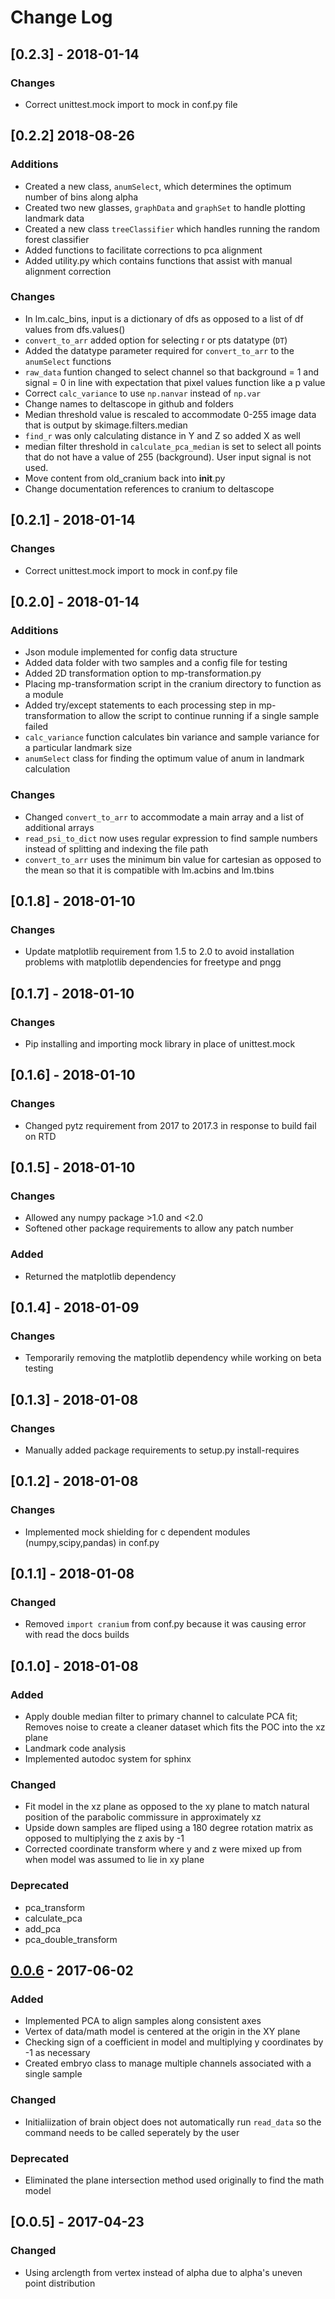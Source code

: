 # Change Log

## [0.2.3] - 2018-01-14
### Changes
- Correct unittest.mock import to mock in conf.py file

## [0.2.2] 2018-08-26
### Additions
- Created a new class, `anumSelect`, which determines the optimum number of bins along alpha
- Created two new glasses, `graphData` and `graphSet` to handle plotting landmark data
- Created a new class `treeClassifier` which handles running the random forest classifier
- Added functions to facilitate corrections to pca alignment
- Added utility.py which contains functions that assist with manual alignment correction
### Changes
- In lm.calc_bins, input is a dictionary of dfs as opposed to a list of df values from dfs.values()
- `convert_to_arr` added option for selecting r or pts datatype (`DT`)
- Added the datatype parameter required for `convert_to_arr` to the `anumSelect` functions
- `raw_data` funtion changed to select channel so that background = 1 and signal = 0 in line with expectation that pixel values function like a p value
- Correct `calc_variance` to use `np.nanvar` instead of `np.var`
- Change names to deltascope in github and folders
- Median threshold value is rescaled to accommodate 0-255 image data that is output by skimage.filters.median
- `find_r` was only calculating distance in Y and Z so added X as well
- median filter threshold in `calculate_pca_median` is set to select all points that do not have a value of 255 (background). User input signal is not used.
- Move content from old_cranium back into __init__.py
- Change documentation references to cranium to deltascope

## [0.2.1] - 2018-01-14
### Changes
- Correct unittest.mock import to mock in conf.py file

## [0.2.0] - 2018-01-14
### Additions
- Json module implemented for config data structure
- Added data folder with two samples and a config file for testing
- Added 2D transformation option to mp-transformation.py
- Placing mp-transformation script in the cranium directory to function as a module
- Added try/except statements to each processing step in mp-transformation to allow the script to continue running if a single sample failed
- `calc_variance` function calculates bin variance and sample variance for a particular landmark size
- `anumSelect` class for finding the optimum value of anum in landmark calculation
### Changes
- Changed `convert_to_arr` to accommodate a main array and a list of additional arrays
- `read_psi_to_dict` now uses regular expression to find sample numbers instead of splitting and indexing the file path
- `convert_to_arr`  uses the minimum bin value for cartesian as opposed to the mean so that it is compatible with lm.acbins and lm.tbins


## [0.1.8] - 2018-01-10
### Changes
- Update matplotlib requirement from 1.5 to 2.0 to avoid installation problems with matplotlib dependencies for freetype and pngg

## [0.1.7] - 2018-01-10
### Changes
- Pip installing and importing mock library in place of unittest.mock

## [0.1.6] - 2018-01-10
### Changes
- Changed pytz requirement from 2017 to 2017.3 in response to build fail on RTD

## [0.1.5] - 2018-01-10
### Changes
- Allowed any numpy package >1.0 and <2.0
- Softened other package requirements to allow any patch number
### Added
- Returned the matplotlib dependency

## [0.1.4] - 2018-01-09
### Changes
- Temporarily removing the matplotlib dependency while working on beta testing

## [0.1.3] - 2018-01-08
### Changes
- Manually added package requirements to setup.py install-requires

## [0.1.2] - 2018-01-08
### Changes
- Implemented mock shielding for c dependent modules (numpy,scipy,pandas) in conf.py

## [0.1.1] - 2018-01-08
### Changed
- Removed `import cranium` from conf.py because it was causing error with read the docs builds

## [0.1.0] - 2018-01-08
### Added
- Apply double median filter to primary channel to calculate PCA fit; Removes noise to create a cleaner dataset which fits the POC into the xz plane
- Landmark code analysis
- Implemented autodoc system for sphinx
### Changed
- Fit model in the xz plane as opposed to the xy plane to match natural position of the parabolic commissure in approximately xz
- Upside down samples are fliped using a 180 degree rotation matrix as opposed to multiplying the z axis by -1
- Corrected coordinate transform where y and z were mixed up from when model was assumed to lie in xy plane
### Deprecated
- pca_transform
- calculate_pca
- add_pca
- pca_double_transform

## [0.0.6] - 2017-06-02
### Added
- Implemented PCA to align samples along consistent axes
- Vertex of data/math model is centered at the origin in the XY plane
- Checking sign of a coefficient in model and multiplying y coordinates by -1 as necessary
- Created embryo class to manage multiple channels associated with a single sample
### Changed
- Initialiization of brain object does not automatically run `read_data` so the command needs to be called seperately by the user
### Deprecated
- Eliminated the plane intersection method used originally to find the math model

## [O.0.5] - 2017-04-23
### Changed
- Using arclength from vertex instead of alpha due to alpha's uneven point distribution

[Unreleased]: https://github.com/msschwartz21/craniumPy/compare/v0.0.6...HEAD
[0.0.6]: https://github.com/msschwartz21/craniumPy/compare/v0.0.5...v0.0.6
